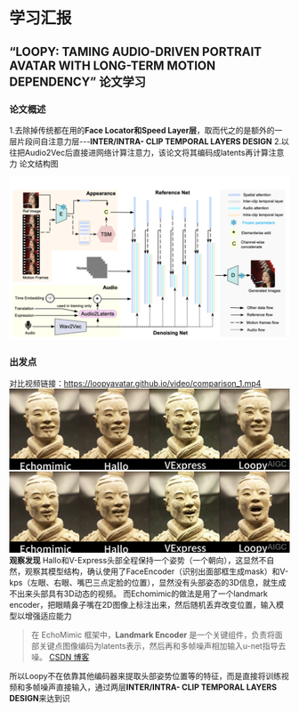 # 学习汇报
## “LOOPY: TAMING AUDIO-DRIVEN PORTRAIT AVATAR WITH LONG-TERM MOTION DEPENDENCY” 论文学习
### 论文概述
1.去除掉传统都在用的**Face Locator和Speed Layer层**，取而代之的是额外的一层片段间自注意力层---**INTER/INTRA- CLIP TEMPORAL LAYERS DESIGN**
2.以往把Audio2Vec后直接进网络计算注意力，该论文将其编码成latents再计算注意力
论文结构图

![](/imgs/2024-11-25/2SIbvTbFGrD9TxZ2.png)
### 出发点
对比视频链接：https://loopyavatar.github.io/video/comparison_1.mp4
![输入图片说明](/imgs/2024-11-25/4XX68LqDqjY7SqVH.png)
![输入图片说明](/imgs/2024-11-25/dWdGz3wzCheXtULR.png)
**观察发现**
Hallo和V-Express头部全程保持一个姿势（一个朝向），这显然不自然，观察其模型结构，确认使用了FaceEncoder（识别出面部框生成mask）和V-kps（左眼、右眼、嘴巴三点定脸的位置），显然没有头部姿态的3D信息，就生成不出来头部具有3D动态的视频。
而Echomimic的做法是用了一个landmark encoder，把眼睛鼻子嘴在2D图像上标注出来，然后随机丢弃改变位置，输入模型以增强适应能力
>在 EchoMimic 框架中，**Landmark Encoder** 是一个关键组件，负责将面部关键点图像编码为latents表示，然后再和多帧噪声相加输入u-net指导去噪。
[CSDN 博客](https://blog.csdn.net/qq_44091004/article/details/141971790?utm_source=chatgpt.com)

所以Loopy不在依靠其他编码器来提取头部姿势位置等的特征，而是直接将训练视频和多帧噪声直接输入，通过两层**INTER/INTRA- CLIP TEMPORAL LAYERS DESIGN**来达到识
<!--stackedit_data:
eyJoaXN0b3J5IjpbMTE2ODU0NDIyMSwxNDY4MjE4OTUxLC04MT
QxMjA0MCwxMjg3MTA2NzM5LC03Njk0OTEwMDMsNTkxMjExNjky
XX0=
-->